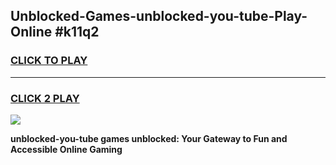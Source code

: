 
## Unblocked-Games-unblocked-you-tube-Play-Online #k11q2
<h3>
<a href="https://news.freeplayer.one?title=unblocked-you-tube&ref=3">CLICK TO PLAY</a></h3>
<hr>

<h3>
<a href="https://news.freeplayer.one?title=unblocked-you-tube&ref=3">CLICK 2 PLAY</a>
  
</h3>

<a href="https://news.freeplayer.one?title=unblocked-you-tube&ref=3"><img src="https://clearcache.store/games.png"></a>


**unblocked-you-tube games unblocked: Your Gateway to Fun and Accessible Online Gaming**
